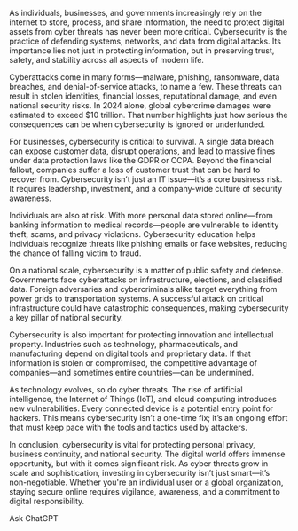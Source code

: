 As individuals, businesses, and governments increasingly rely on the internet to store, process, and share information, the need to protect digital assets from cyber threats has never been more critical. Cybersecurity is the practice of defending systems, networks, and data from digital attacks. Its importance lies not just in protecting information, but in preserving trust, safety, and stability across all aspects of modern life.

Cyberattacks come in many forms—malware, phishing, ransomware, data breaches, and denial-of-service attacks, to name a few. These threats can result in stolen identities, financial losses, reputational damage, and even national security risks. In 2024 alone, global cybercrime damages were estimated to exceed $10 trillion. That number highlights just how serious the consequences can be when cybersecurity is ignored or underfunded.

For businesses, cybersecurity is critical to survival. A single data breach can expose customer data, disrupt operations, and lead to massive fines under data protection laws like the GDPR or CCPA. Beyond the financial fallout, companies suffer a loss of customer trust that can be hard to recover from. Cybersecurity isn’t just an IT issue—it’s a core business risk. It requires leadership, investment, and a company-wide culture of security awareness.

Individuals are also at risk. With more personal data stored online—from banking information to medical records—people are vulnerable to identity theft, scams, and privacy violations. Cybersecurity education helps individuals recognize threats like phishing emails or fake websites, reducing the chance of falling victim to fraud.

On a national scale, cybersecurity is a matter of public safety and defense. Governments face cyberattacks on infrastructure, elections, and classified data. Foreign adversaries and cybercriminals alike target everything from power grids to transportation systems. A successful attack on critical infrastructure could have catastrophic consequences, making cybersecurity a key pillar of national security.

Cybersecurity is also important for protecting innovation and intellectual property. Industries such as technology, pharmaceuticals, and manufacturing depend on digital tools and proprietary data. If that information is stolen or compromised, the competitive advantage of companies—and sometimes entire countries—can be undermined.

As technology evolves, so do cyber threats. The rise of artificial intelligence, the Internet of Things (IoT), and cloud computing introduces new vulnerabilities. Every connected device is a potential entry point for hackers. This means cybersecurity isn’t a one-time fix; it’s an ongoing effort that must keep pace with the tools and tactics used by attackers.

In conclusion, cybersecurity is vital for protecting personal privacy, business continuity, and national security. The digital world offers immense opportunity, but with it comes significant risk. As cyber threats grow in scale and sophistication, investing in cybersecurity isn’t just smart—it’s non-negotiable. Whether you're an individual user or a global organization, staying secure online requires vigilance, awareness, and a commitment to digital responsibility.







Ask ChatGPT